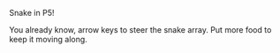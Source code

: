 Snake in P5!

You already know, arrow keys to steer the snake array. Put more food to keep it moving along. 
